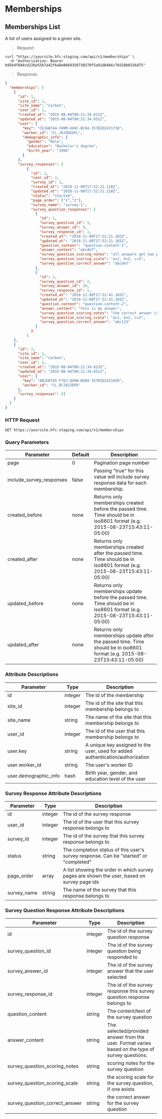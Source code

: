 
# Memberships

## Memberships List

A list of users assigned to a given site.

> Request:

```shell
curl "https://yoursite.hfc-staging.com/api/v1/memberships" \
  -H "Authorization: Bearer b95b4f848cd226e55b7a42f6a8e8669350730270f5a91d64b6c70328b0156d75"
```

> Response:

```json
{
  "memberships": [
    {
      "id": 1,
      "site_id": 1,
      "site_name": "Carbon",
      "user_id": 1,
      "created_at": "2015-08-04T00:21:34.623Z",
      "updated_at": "2015-08-04T00:21:34.651Z",
      "user": {
        "key": "CEJGB744-F89M-UU4C-BC04-357B1D2421738",
        "worker_id": "CL_JKJ88IUFL",
        "demographic_info": {
          "gender": "Male",
          "education": "Bachelor's degree",
          "birth_year": "1994"
        }
      },
      "survey_responses": [
          {
            "id": 1,
            "user_id": 2,
            "survey_id": 1,
            "created_at": "2018-11-08T17:52:21.118Z",
            "updated_at": "2018-11-08T17:52:21.118Z",
            "status": "started",
            "page_order": ["1","2"],
            "survey_name": "survey-1",
            "survey_question_responses": [
              {
                "id": 1,
                "survey_question_id": 1,
                "survey_answer_id": 9,
                "survey_response_id": 1,
                "created_at": "2018-11-08T17:52:21.165Z",
                "updated_at": "2018-11-08T17:52:21.165Z",
                "question_content": "question-content-1",
                "answer_content": "abcdef",
                "survey_question_scoring_notes": "all answers get two points",
                "survey_question_scoring_scale": "a=1, b=2, c=3",
                "survey_question_correct_answer": "abcdef"
              },
              {
                "id": 2,
                "survey_question_id": 2,
                "survey_answer_id": 10,
                "survey_response_id": 1,
                "created_at": "2018-11-08T17:52:41.165Z",
                "updated_at": "2018-11-08T17:52:41.165Z",
                "question_content": "question-content-2",
                "answer_content": "this is my answer",
                "survey_question_scoring_notes": "the correct answer is worth two points",
                "survey_question_scoring_scale": "a=1, b=2, c=3",
                "survey_question_correct_answer": "abc123"
              }
            }
          ]
    },
    {
      "id": 2,
      "site_id": 1,
      "site_name": "Carbon",
      "user_id": 2,
      "created_at": "2015-08-04T00:21:34.623Z",
      "updated_at": "2015-08-04T00:21:34.651Z",
      "user": {
        "key": "AB1GB745-F76J-QU4W-BU04-357B1D2421920",
        "worker_id": "CL_DCJ82JDFK"
      },
      "survey_responses": []
    }
  ]
}
```

### HTTP Request

`GET https://yoursite.hfc-staging.com/api/v1/memberships`

### Query Parameters

Parameter | Default | Description
--------- | ------- | -----------
page | 0 | Pagination page number
include_survey_responses | false | Passing "true" for this value will include survey response data for each membership.
created_before | none | Returns only memberships created before the passed time. Time should be in iso8601 format (e.g. 2015-08-23T15:43:11-05:00)
created_after | none | Returns only memberships created after the passed time. Time should be in iso8601 format (e.g. 2015-08-23T15:43:11-05:00)
updated_before | none | Returns only memberships update before the passed time. Time should be in iso8601 format (e.g. 2015-08-23T15:43:11-05:00)
updated_after | none | Returns only memberships update after the passed time. Time should be in iso8601 format (e.g. 2015-08-23T15:43:11-05:00)


### Attribute Descriptions

Parameter | Type | Description
--------- | ------- | -----------
id | integer | The id of the membership
site_id | integer | The id of the site that this membership belongs to
site_name | string | The name of the site that this membership belongs to
user_id | integer | The id of the user that this membership belongs to
user.key | string | A unique key assigned to the user, used for added authentication/authorization
user.worker_id | string | The user's worker ID
user.demographic_info | hash | Birth year, gender, and education level of the user

### Survey Response Attribute Descriptions

Parameter | Type | Description
--------- | ------- | -----------
id | integer | The id of the survey response
user_id | integer | The id of the user that this survey response belongs to
survey_id | integer | The id of the survey that this survey response belongs to
status | string | The completion status of this user's survey response. Can be "started" or "completed"
page_order | array | A list showing the order in which survey pages are shown the user, based on  survey page ids
survey_name | string | The name of the survey that this response belongs to

### Survey Question Response Attribute Descriptions

Parameter | Type | Description
--------- | ------- | -----------
id | integer | The id of the survey question response
survey_question_id | integer | The id of the survey question being responded to
survey_answer_id | integer | The id of the survey answer that the user selected
survey_response_id | integer | The id of the survey response this survey question response belongs to
question_content | string | The content/text of the survey question
answer_content | string | The selected/provided answer from the user. Format varies based on the type of survey questions.
survey_question_scoring_notes | string | scoring notes for the survey question
survey_question_scoring_scale | string | the scoring scale for the survey question, if one exists
survey_question_correct_answer | string | the correct answer for the survey question
